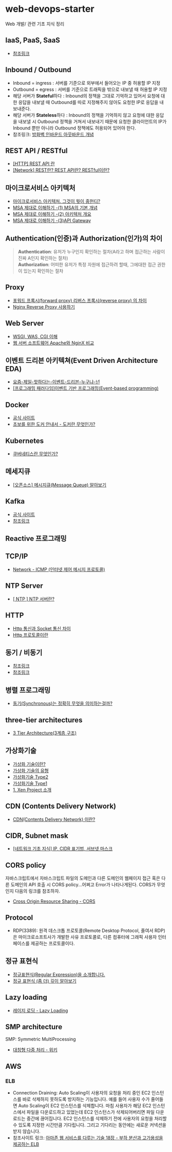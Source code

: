 # web-devops-starter
Web 개발/ 관련 기초 지식 정리

## IaaS, PaaS, SaaS
* [참조링크](https://wodonggun.github.io/wodonggun.github.io/study/IaaS,-PaaS,-SaaS.html)

## Inbound / Outbound
* Inbound = ingress : 서버를 기준으로 외부에서 들어오는 IP 중 허용할 IP 지정  
* Outbound = egress : 서버를 기준으로 트래픽을 밖으로 내보낼 때 허용할 IP 지정  
* 해당 서버가 **Stateful**하다 : Inbound의 정책을 그대로 기억하고 있어서 요청에 대한 응답을 내보낼 때 Outbound를 따로 지정해주지 않아도 요청한 IP로 응답을 내보내준다.
* 해당 서버가 **Stateless**하다 : Inbound의 정책을 기억하지 않고 요청에 대한 응답을 내보낼 시 Outbound 정책을 거쳐서 내보내기 때문에 요청한 클라이언트의 IP가 Inbound 뿐만 아니라 Outbound 정책에도 허용되어 있어야 한다.
* 참조링크: [방화벽 인바운드 아웃바운드 개념](https://m.blog.naver.com/PostView.nhn?blogId=blogpyh&logNo=220731762459&proxyReferer=https:%2F%2Fwww.google.com%2F)

## REST API / RESTful
* [[HTTP] REST API 란](https://velog.io/@wlsdud2194/HTTP-REST-API-%EB%9E%80)
* [[Network] REST란? REST API란? RESTful이란?](https://gmlwjd9405.github.io/2018/09/21/rest-and-restful.html)

## 마이크로서비스 아키텍처
* [마이크로서비스 아키텍처. 그것이 뭣이 중헌디?](http://guruble.com/%EB%A7%88%EC%9D%B4%ED%81%AC%EB%A1%9C%EC%84%9C%EB%B9%84%EC%8A%A4microservice-%EC%95%84%ED%82%A4%ED%85%8D%EC%B2%98-%EA%B7%B8%EA%B2%83%EC%9D%B4-%EB%AD%A3%EC%9D%B4-%EC%A4%91%ED%97%8C%EB%94%94/)
* [MSA 제대로 이해하기 -(1) MSA의 기본 개념](https://velog.io/@tedigom/MSA-%EC%A0%9C%EB%8C%80%EB%A1%9C-%EC%9D%B4%ED%95%B4%ED%95%98%EA%B8%B0-1-MSA%EC%9D%98-%EA%B8%B0%EB%B3%B8-%EA%B0%9C%EB%85%90-3sk28yrv0e)
* [MSA 제대로 이해하기 -(2) 아키텍처 개요](https://velog.io/@tedigom/MSA-%EC%A0%9C%EB%8C%80%EB%A1%9C-%EC%9D%B4%ED%95%B4%ED%95%98%EA%B8%B0-2-MSA-Outer-Architecure)
* [MSA 제대로 이해하기 -(3)API Gateway](https://velog.io/@tedigom/MSA-%EC%A0%9C%EB%8C%80%EB%A1%9C-%EC%9D%B4%ED%95%B4%ED%95%98%EA%B8%B0-3API-Gateway-nvk2kf0zbj)

## Authentication(인증)과 Authorization(인가)의 차이
> **Authentication**: 유저가 누구인지 확인하는 절차(A라고 하며 접근하는 사람이 진짜 A인지 확인하는 절차)   
> **Authorization**: 어떠한 유저가 특정 자원에 접근하려 할때, 그에대한 접근 권한이 있는지 확인하는 절차

## Proxy
* [포워드 프록시(forward proxy) 리버스 프록시(reverse proxy) 의 차이](https://www.lesstif.com/system-admin/forward-proxy-reverse-proxy-21430345.html)
* [Nginx Reverse Proxy 사용하기](https://medium.com/sjk5766/nginx-reverse-proxy-%EC%82%AC%EC%9A%A9%ED%95%98%EA%B8%B0-e11e18fcf843)

## Web Server
* [WSGI, WAS, CGI 이해](https://brownbears.tistory.com/350)
* [웹 서버 소프트웨어 Apache와 NginX 비교](https://cntechsystems.tistory.com/24)

## 이벤트 드리븐 아키텍쳐(Event Driven Architecture EDA)
* [요즘-제일-핫하다는-이벤트-드리븐-누구냐-넌](https://news.samsung.com/kr/%EC%9A%94%EC%A6%98-%EC%A0%9C%EC%9D%BC-%ED%95%AB%ED%95%98%EB%8B%A4%EB%8A%94-%EC%9D%B4%EB%B2%A4%ED%8A%B8-%EB%93%9C%EB%A6%AC%EB%B8%90-%EB%88%84%EA%B5%AC%EB%83%90-%EB%84%8C)
* [[프로그래밍 패러다임]이벤트 기반 프로그래밍(Event-based programming)](https://kamang-it.tistory.com/entry/%ED%94%84%EB%A1%9C%EA%B7%B8%EB%9E%98%EB%B0%8D-%ED%8C%A8%EB%9F%AC%EB%8B%A4%EC%9E%84%EC%9D%B4%EB%B2%A4%ED%8A%B8-%EA%B8%B0%EB%B0%98-%ED%94%84%EB%A1%9C%EA%B7%B8%EB%9E%98%EB%B0%8DEvent-based-programming)

## Docker
* [공식 사이트](https://www.docker.com/)
* [초보를 위한 도커 안내서 - 도커란 무엇인가?](https://subicura.com/2017/01/19/docker-guide-for-beginners-1.html)

## Kubernetes
* [쿠버네티스란 무엇인가?](https://kubernetes.io/ko/docs/concepts/overview/what-is-kubernetes/)

## 메세지큐
* [[오픈소스] 메시지큐(Message Queue) 알아보기](https://12bme.tistory.com/176)

## Kafka
* [공식 사이트](https://kafka.apache.org/)
* [참조링크](https://taetaetae.github.io/2017/11/02/what-is-kafka/)

## Reactive 프로그래밍

## TCP/IP
* [Network - ICMP (인터넷 제어 메시지 프로토콜)](https://hack-cracker.tistory.com/124)

## NTP Server
* [[ NTP ] NTP 서버란?](https://aorica.tistory.com/46)

## HTTP
* [Http 통신과 Socket 통신 차이](https://mangkyu.tistory.com/48)
* [Http 프로토콜이란](https://gmlwjd9405.github.io/2019/04/17/what-is-http-protocol.html)

## 동기 / 비동기
* [참조링크](https://tech.peoplefund.co.kr/2017/08/02/non-blocking-asynchronous-concurrency.html)   
* [참조링크](https://leeph.tistory.com/24)

## 병렬 프로그래밍
* [동기(Synchronous)는 정확히 무엇을 의미하는걸까?](https://evan-moon.github.io/2019/09/19/sync-async-blocking-non-blocking/)

## three-tier architectures
* [3 Tier Architecture(3계층 구조)](http://blog.naver.com/PostView.nhn?blogId=limoremo&logNo=220073573980)   

## 가상화기술
* [가상화 기술이란?](https://selfish-developer.com/entry/%EA%B0%80%EC%83%81%ED%99%94-%EA%B8%B0%EC%88%A0%EC%9D%B4%EB%9E%80?category=825819)   
* [가상화 기술의 유형](https://selfish-developer.com/entry/%EA%B0%80%EC%83%81%ED%99%94-%EA%B8%B0%EC%88%A0%EC%9D%98-%EC%9C%A0%ED%98%95?category=825819)   
* [가상화기술 Type2](https://selfish-developer.com/entry/%EA%B0%80%EC%83%81%ED%99%94%EA%B8%B0%EC%88%A0-Type2?category=825819)   
* [가상화기술 Type1](https://selfish-developer.com/entry/%EA%B0%80%EC%83%81%ED%99%94-%EA%B8%B0%EC%88%A0-Type1?category=825819)   
* [1. Xen Project 소개](https://selfish-developer.com/entry/1-Xen-Project-%EC%86%8C%EA%B0%9C?category=825819)  

## CDN (Contents Delivery Network)
* [CDN(Contents Delivery Network) 이란?](https://goddaehee.tistory.com/173)   

## CIDR, Subnet mask
* [[네트워크 기초 지식] IP, CIDR 표기법, 서브넷 마스크](https://cjwoov.tistory.com/27)   

## CORS policy
자바스크립트에서 자바스크립트 파일의 도메인과 다른 도메인의 웹페이지 접근 혹은 다른 도메인의 API 호출 시 CORS policy...어쩌고 Error가 나타나게된다.
CORS가 무엇인지 다음의 링크를 참조하자.
* [Cross Origin Resource Sharing - CORS](https://homoefficio.github.io/2015/07/21/Cross-Origin-Resource-Sharing/)

## Protocol
* RDP(3389): 원격 데스크톱 프로토콜(Remote Desktop Protocol, 줄여서 RDP)은 마이크로소프트사가 개발한 사유 프로토콜로, 다른 컴퓨터에 그래픽 사용자 인터페이스를 제공하는 프로토콜이다.

## 정규 표현식
* [정규표현식(Regular Expression)을 소개합니다.](http://www.nextree.co.kr/p4327/)
* [정규 표현식 (좀 더) 깊이 알아보기](https://medium.com/@originerd/%EC%A0%95%EA%B7%9C%ED%91%9C%ED%98%84%EC%8B%9D-%EC%A2%80-%EB%8D%94-%EA%B9%8A%EC%9D%B4-%EC%95%8C%EC%95%84%EB%B3%B4%EA%B8%B0-5bd16027e1e0)

## Lazy loading
* [레이지 로딩 - Lazy Loading](https://blog.naver.com/PostView.nhn?blogId=dilrong&logNo=221544559266&parentCategoryNo=&categoryNo=&viewDate=&isShowPopularPosts=false&from=postView)

## SMP architecture
SMP: Symmetric MultiProcessing
* [대칭형 다중 처리 - 위키](https://ko.wikipedia.org/wiki/%EB%8C%80%EC%B9%AD%ED%98%95_%EB%8B%A4%EC%A4%91_%EC%B2%98%EB%A6%AC)

## AWS
### ELB
* Connection Draining: Auto Scaling이 사용자의 요청을 처리 중인 EC2 인스턴스를 바로 삭제하지 못하도록 방지하는 기능입니다. 예를 들어 사용자 수가 줄어들면 Auto Scaling이 EC2 인스턴스를 삭제합니다. 마침 사용자가 해당 EC2 인스턴스에서 파일을 다운로드하고 있었는데 EC2 인스턴스가 삭제되어버리면 파일 다운로드는 중간에 끊어집니다. EC2 인스턴스를 삭제하기 전에 사용자의 요청을 처리할 수 있도록 지정한 시간만큼 기다립니다. 그리고 기다리는 동안에는 새로운 커넥션을 받지 않습니다.
* 참조사이트 링크: [아마존 웹 서비스를 다루는 기술 18장 - 부하 분산과 고가용성을 제공하는 ELB](http://pyrasis.com/book/TheArtOfAmazonWebServices/Chapter18)
